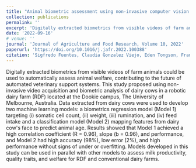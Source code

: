 ```yaml
---
title: "Animal biometric assessment using non-invasive computer vision and machine learning are good predictors of dairy cows age and welfare: The future of automated veterinary support systems"
collection: publications
permalink: ''
excerpt: 'Digitally extracted biometrics from visible videos of farm animals could be used to automatically assess animal welfare, contributing to the future of automated veterinary support systems. This study proposed using non-invasive video acquisition and biometric analysis of dairy cows in a robotic dairy farm (RDF) located at the Dookie campus, The University of Melbourne, Australia. Data extracted from dairy cows were used to develop two machine learning models: a biometrics regression model (Model 1) targeting (i) somatic cell count, (ii) weight, (iii) rumination, and (iv) feed intake and a classification model (Model 2) mapping features from dairy cow's face to predict animal age. Results showed that Model 1 achieved a high correlation coefficient (R = 0.96), slope (b = 0.96), and performance, and Model 2 had high accuracy (98%), low error (2%), and high performance without signs of under or overfitting. Models developed in this study can be used in parallel with other models to assess milk productivity, quality traits, and welfare for RDF and conventional dairy farms.'
date: '2022-09-16'
# venue: ''
journal: 'Journal of Agriculture and Food Research, Volume 10, 2022'
paperurl: 'https://doi.org/10.1016/j.jafr.2022.100388'
citation: 'Sigfredo Fuentes, Claudia Gonzalez Viejo, Eden Tongson, Frank R. Dunshea, Hai Ho Dac, Nir Lipovetzky. (2020). &quot;Animal biometric assessment using non-invasive computer vision and machine learning are good predictors of dairy cows age and welfare: The future of automated veterinary support systems. &quot; <i>Journal of Agriculture and Food Research, Volume 10, 2022</i>.'
---
```

Digitally extracted biometrics from visible videos of farm animals could be used to automatically assess animal welfare, contributing to the future of automated veterinary support systems. This study proposed using non-invasive video acquisition and biometric analysis of dairy cows in a robotic dairy farm (RDF) located at the Dookie campus, The University of Melbourne, Australia. Data extracted from dairy cows were used to develop two machine learning models: a biometrics regression model (Model 1) targeting (i) somatic cell count, (ii) weight, (iii) rumination, and (iv) feed intake and a classification model (Model 2) mapping features from dairy cow's face to predict animal age. Results showed that Model 1 achieved a high correlation coefficient (R = 0.96), slope (b = 0.96), and performance, and Model 2 had high accuracy (98%), low error (2%), and high performance without signs of under or overfitting. Models developed in this study can be used in parallel with other models to assess milk productivity, quality traits, and welfare for RDF and conventional dairy farms.

<!-- Recommended citation: Your Name, You. (2009). "Paper Title Number 1." <i>Journal 1</i>. 1(1). -->
